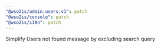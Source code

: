 ```yaml
---
"@wso2is/admin.users.v1": patch
"@wso2is/console": patch
"@wso2is/i18n": patch
---
```


Simplify Users not found message by excluding search query

